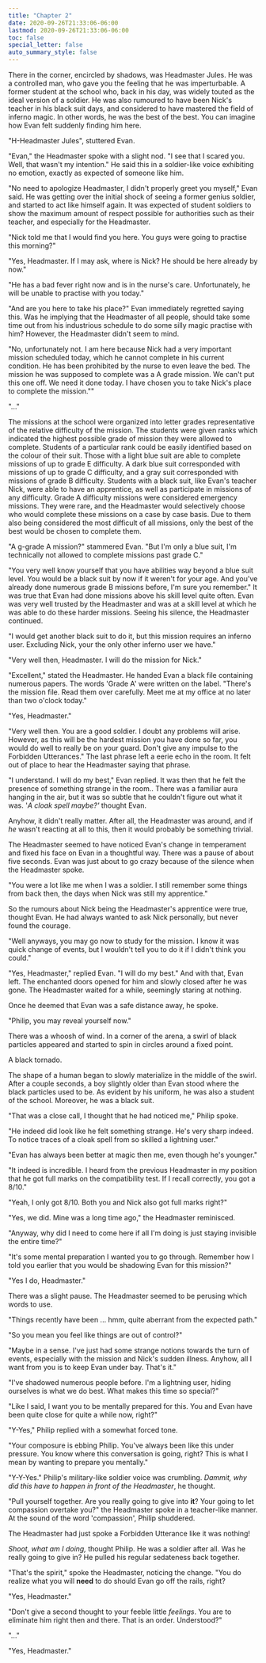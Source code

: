 ```yaml
---
title: "Chapter 2"
date: 2020-09-26T21:33:06-06:00
lastmod: 2020-09-26T21:33:06-06:00
toc: false
special_letter: false
auto_summary_style: false
---
```

There in the corner, encircled by shadows, was Headmaster Jules. He was
a controlled man, who gave you the feeling that he was imperturbable. A
former student at the school who, back in his day, was widely touted as
the ideal version of a soldier. He was also rumoured to have been Nick's
teacher in his black suit days, and considered to have mastered the
field of inferno magic. In other words, he was the best of the best. You
can imagine how Evan felt suddenly finding him here.

"H-Headmaster Jules", stuttered Evan.

"Evan," the Headmaster spoke with a slight nod. "I see that I scared
you. Well, that wasn't my intention." He said this in a soldier-like
voice exhibiting no emotion, exactly as expected of someone like him.

"No need to apologize Headmaster, I didn't properly greet you myself,"
Evan said. He was getting over the initial shock of seeing a former
genius soldier, and started to act like himself again. It was expected
of student soldiers to show the maximum amount of respect possible for
authorities such as their teacher, and especially for the Headmaster.

"Nick told me that I would find you here. You guys were going to
practise this morning?"

"Yes, Headmaster. If I may ask, where is Nick? He should be here already
by now."

"He has a bad fever right now and is in the nurse's care. Unfortunately,
he will be unable to practise with you today."

"And are you here to take his place?" Evan immediately regretted saying
this. Was he implying that the Headmaster of all people, should take
some time out from his industrious schedule to do some silly magic
practise with him? However, the Headmaster didn't seem to mind.

"No, unfortunately not. I am here because Nick had a very important
mission scheduled today, which he cannot complete in his current
condition. He has been prohibited by the nurse to even leave the bed.
The mission he was supposed to complete was a A grade mission. We can't
put this one off. We need it done today. I have chosen you to take
Nick's place to complete the mission.""

"\..."

The missions at the school were organized into letter grades
representative of the relative difficulty of the mission. The students
were given ranks which indicated the highest possible grade of mission
they were allowed to complete. Students of a particular rank could be
easily identified based on the colour of their suit. Those with a light
blue suit are able to complete missions of up to grade E difficulty. A
dark blue suit corresponded with missions of up to grade C difficulty,
and a gray suit corresponded with missions of grade B difficulty.
Students with a black suit, like Evan's teacher Nick, were able to have
an apprentice, as well as participate in missions of any difficulty.
Grade A difficulty missions were considered emergency missions. They
were rare, and the Headmaster would selectively choose who would
complete these missions on a case by case basis. Due to them also being
considered the most difficult of all missions, only the best of the best
would be chosen to complete them.

"A g-grade A mission?" stammered Evan. "But I'm only a blue suit, I'm
technically not allowed to complete missions past grade C."

"You very well know yourself that you have abilities way beyond a blue
suit level. You would be a black suit by now if it weren't for your age.
And you've already done numerous grade B missions before, I'm sure you
remember." It was true that Evan had done missions above his skill level
quite often. Evan was very well trusted by the Headmaster and was at a
skill level at which he was able to do these harder missions. Seeing his
silence, the Headmaster continued.

"I would get another black suit to do it, but this mission requires an
inferno user. Excluding Nick, your the only other inferno user we have."

"Very well then, Headmaster. I will do the mission for Nick."

"Excellent," stated the Headmaster. He handed Evan a black file
containing numerous papers. The words 'Grade A' were written on the
label. "There's the mission file. Read them over carefully. Meet me at
my office at no later than two o'clock today."

"Yes, Headmaster."

"Very well then. You are a good soldier. I doubt any problems will
arise. However, as this will be the hardest mission you have done so
far, you would do well to really be on your guard. Don't give any
impulse to the Forbidden Utterances." The last phrase left a eerie echo
in the room. It felt out of place to hear the Headmaster saying that
phrase.

"I understand. I will do my best," Evan replied. It was then that he
felt the presence of something strange in the room.. There was a
familiar aura hanging in the air, but it was so subtle that he couldn't
figure out what it was. '*A cloak spell maybe?'* thought Evan.

Anyhow, it didn't really matter. After all, the Headmaster was around,
and if *he* wasn't reacting at all to this, then it would probably be
something trivial.

The Headmaster seemed to have noticed Evan's change in temperament and
fixed his face on Evan in a thoughtful way. There was a pause of about
five seconds. Evan was just about to go crazy because of the silence
when the Headmaster spoke.

"You were a lot like me when I was a soldier. I still remember some
things from back then, the days when Nick was still my apprentice."

So the rumours about Nick being the Headmaster's apprentice were true,
thought Evan. He had always wanted to ask Nick personally, but never
found the courage.

"Well anyways, you may go now to study for the mission. I know it was
quick change of events, but I wouldn't tell you to do it if I didn't
think you could."

"Yes, Headmaster," replied Evan. "I will do my best." And with that,
Evan left. The enchanted doors opened for him and slowly closed after he
was gone. The Headmaster waited for a while, seemingly staring at
nothing.

Once he deemed that Evan was a safe distance away, he spoke.

"Philip, you may reveal yourself now."

There was a whoosh of wind. In a corner of the arena, a swirl of black
particles appeared and started to spin in circles around a fixed point.

A black tornado.

The shape of a human began to slowly materialize in the middle of the
swirl. After a couple seconds, a boy slightly older than Evan stood
where the black particles used to be. As evident by his uniform, he was
also a student of the school. Moreover, he was a black suit.

"That was a close call, I thought that he had noticed me," Philip spoke.

"He indeed did look like he felt something strange. He's very sharp
indeed. To notice traces of a cloak spell from so skilled a lightning
user."

"Evan has always been better at magic then me, even though he's
younger."

"It indeed is incredible. I heard from the previous Headmaster in my
position that he got full marks on the compatibility test. If I recall
correctly, you got a 8/10."

"Yeah, I only got 8/10. Both you and Nick also got full marks right?"

"Yes, we did. Mine was a long time ago," the Headmaster reminisced.

"Anyway, why did I need to come here if all I'm doing is just staying
invisible the entire time?"

"It's some mental preparation I wanted you to go through. Remember how I
told you earlier that you would be shadowing Evan for this mission?"

"Yes I do, Headmaster."

There was a slight pause. The Headmaster seemed to be perusing which
words to use.

"Things recently have been ... hmm, quite aberrant from the expected
path."

"So you mean you feel like things are out of control?"

"Maybe in a sense. I've just had some strange notions towards the turn
of events, especially with the mission and Nick's sudden illness.
Anyhow, all I want from you is to keep Evan under bay. That's it."

"I've shadowed numerous people before. I'm a lightning user, hiding
ourselves is what we do best. What makes this time so special?"

"Like I said, I want you to be mentally prepared for this. You and Evan
have been quite close for quite a while now, right?"

"Y-Yes," Philip replied with a somewhat forced tone.

"Your composure is ebbing Philip. You've always been like this under
pressure. You know where this conversation is going, right? This is what
I mean by wanting to prepare you mentally."

"Y-Y-Yes." Philip's military-like soldier voice was crumbling. *Dammit,
why did this have to happen in front of the Headmaster*, he thought.

"Pull yourself together. Are you really going to give into **it**? Your
going to let compassion overtake you?" the Headmaster spoke in a
teacher-like manner. At the sound of the word 'compassion', Philip
shuddered.

The Headmaster had just spoke a Forbidden Utterance like it was nothing!

*Shoot, what am I doing,* thought Philip. He was a soldier after all.
Was he really going to give in? He pulled his regular sedateness back
together.

"That's the spirit," spoke the Headmaster, noticing the change. "You do
realize what you will **need** to do should Evan go off the rails,
right?

"Yes, Headmaster."

"Don't give a second thought to your feeble little *feelings*. You are
to eliminate him right then and there. That is an order. Understood?"

"..."

"Yes, Headmaster."
